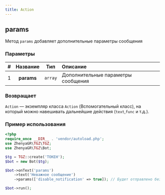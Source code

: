 ```yaml
---
title: Action
---
```


## params
Метод `params` добавляет дополнительные параметры сообщения

### Параметры

| # |  Название  |   Тип   | Описание                           |
|:-:|:----------:|:-------:|:-----------------------------------|
| 1 | **params** | `array` | Дополнительные параметры сообщения |

### Возвращает

`Action` — экземпляр класса `Action` (Вспомогательный класс), на который можно навешивать дальнейшие действия (`text`,`func` и т.д.).

### Пример использования

```php
<?php
require_once __DIR__ . 'vendor/autoload.php';
use ZhenyaGR\TGZ\TGZ;
use ZhenyaGR\TGZ\Bot;

$tg = TGZ::create('ТОКЕН');
$bot = new Bot($tg);

$bot->onText('params')
    ->text('Неважное сообщение')
    ->params(['disable_notification' => true]); // Будет отправлено без уведомления

$bot->run();
```